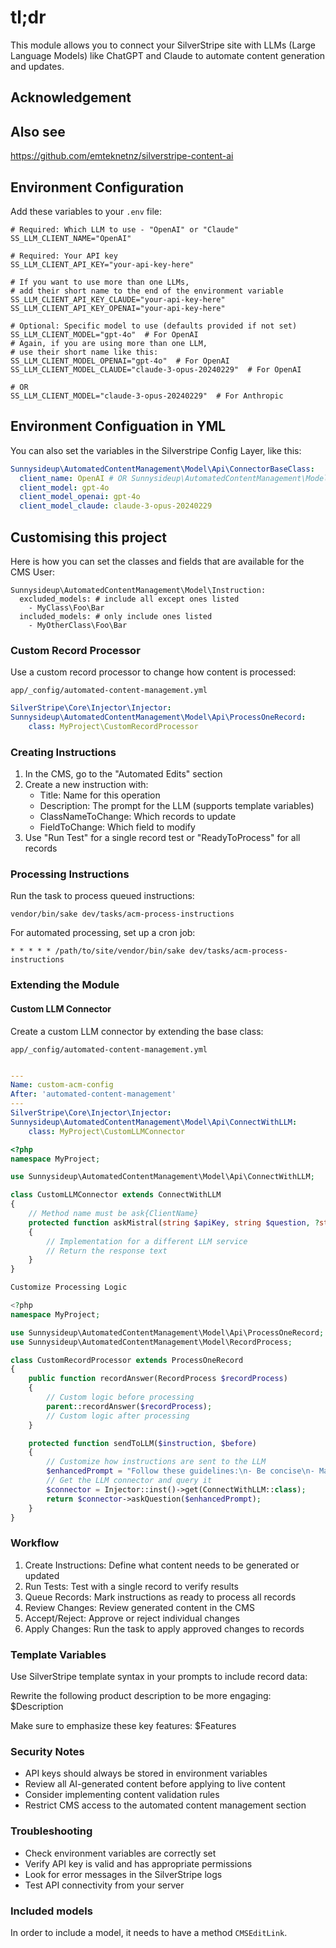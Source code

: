 # tl;dr

This module allows you to connect your SilverStripe site with LLMs (Large Language Models) like ChatGPT and Claude to automate content generation and updates.

## Acknowledgement


## Also see

https://github.com/emteknetnz/silverstripe-content-ai


## Environment Configuration

Add these variables to your `.env` file:

```shell
# Required: Which LLM to use - "OpenAI" or "Claude"
SS_LLM_CLIENT_NAME="OpenAI"

# Required: Your API key
SS_LLM_CLIENT_API_KEY="your-api-key-here"

# If you want to use more than one LLMs, 
# add their short name to the end of the environment variable
SS_LLM_CLIENT_API_KEY_CLAUDE="your-api-key-here"
SS_LLM_CLIENT_API_KEY_OPENAI="your-api-key-here"

# Optional: Specific model to use (defaults provided if not set)
SS_LLM_CLIENT_MODEL="gpt-4o"  # For OpenAI
# Again, if you are using more than one LLM, 
# use their short name like this:
SS_LLM_CLIENT_MODEL_OPENAI="gpt-4o"  # For OpenAI
SS_LLM_CLIENT_MODEL_CLAUDE="claude-3-opus-20240229"  # For OpenAI

# OR
SS_LLM_CLIENT_MODEL="claude-3-opus-20240229"  # For Anthropic
```

## Environment Configuation in YML

You can also set the variables in the Silverstripe Config Layer, like this:

```yml
Sunnysideup\AutomatedContentManagement\Model\Api\ConnectorBaseClass:
  client_name: OpenAI # OR Sunnysideup\AutomatedContentManagement\Model\Api\Connectors\OpenAIConnector
  client_model: gpt-4o
  client_model_openai: gpt-4o
  client_model_claude: claude-3-opus-20240229

```

## Customising this project

Here is how you can set the classes and fields that are available for the CMS User:

```
Sunnysideup\AutomatedContentManagement\Model\Instruction:
  excluded_models: # include all except ones listed
    - MyClass\Foo\Bar
  included_models: # only include ones listed
    - MyOtherClass\Foo\Bar

```

### Custom Record Processor

Use a custom record processor to change how content is processed:

`app/_config/automated-content-management.yml`

```yml
SilverStripe\Core\Injector\Injector:
Sunnysideup\AutomatedContentManagement\Model\Api\ProcessOneRecord:
    class: MyProject\CustomRecordProcessor
```

### Creating Instructions

1. In the CMS, go to the "Automated Edits" section
2. Create a new instruction with:
    - Title: Name for this operation
    - Description: The prompt for the LLM (supports template variables)
    - ClassNameToChange: Which records to update
    - FieldToChange: Which field to modify
3. Use "Run Test" for a single record test or "ReadyToProcess" for all records

### Processing Instructions

Run the task to process queued instructions:

`vendor/bin/sake dev/tasks/acm-process-instructions`

For automated processing, set up a cron job:

```shell
* * * * * /path/to/site/vendor/bin/sake dev/tasks/acm-process-instructions
```

### Extending the Module

#### Custom LLM Connector

Create a custom LLM connector by extending the base class:

`app/_config/automated-content-management.yml`

```yml

---
Name: custom-acm-config
After: 'automated-content-management'
---
SilverStripe\Core\Injector\Injector:
Sunnysideup\AutomatedContentManagement\Model\Api\ConnectWithLLM:
    class: MyProject\CustomLLMConnector
```

```php
<?php
namespace MyProject;

use Sunnysideup\AutomatedContentManagement\Model\Api\ConnectWithLLM;

class CustomLLMConnector extends ConnectWithLLM
{
    // Method name must be ask{ClientName}
    protected function askMistral(string $apiKey, string $question, ?string $model = null): string
    {
        // Implementation for a different LLM service
        // Return the response text
    }
}

Customize Processing Logic

<?php
namespace MyProject;

use Sunnysideup\AutomatedContentManagement\Model\Api\ProcessOneRecord;
use Sunnysideup\AutomatedContentManagement\Model\RecordProcess;

class CustomRecordProcessor extends ProcessOneRecord
{
    public function recordAnswer(RecordProcess $recordProcess)
    {
        // Custom logic before processing
        parent::recordAnswer($recordProcess);
        // Custom logic after processing
    }

    protected function sendToLLM($instruction, $before)
    {
        // Customize how instructions are sent to the LLM
        $enhancedPrompt = "Follow these guidelines:\n- Be concise\n- Maintain brand voice\n\n" . $instruction;
        // Get the LLM connector and query it
        $connector = Injector::inst()->get(ConnectWithLLM::class);
        return $connector->askQuestion($enhancedPrompt);
    }
}
```

### Workflow

1. Create Instructions: Define what content needs to be generated or updated
2. Run Tests: Test with a single record to verify results
3. Queue Records: Mark instructions as ready to process all records
4. Review Changes: Review generated content in the CMS
5. Accept/Reject: Approve or reject individual changes
6. Apply Changes: Run the task to apply approved changes to records

### Template Variables

Use SilverStripe template syntax in your prompts to include record data:

Rewrite the following product description to be more engaging:
$Description

Make sure to emphasize these key features: $Features

### Security Notes

- API keys should always be stored in environment variables
- Review all AI-generated content before applying to live content
- Consider implementing content validation rules
- Restrict CMS access to the automated content management section

### Troubleshooting

- Check environment variables are correctly set
- Verify API key is valid and has appropriate permissions
- Look for error messages in the SilverStripe logs
- Test API connectivity from your server

### Included models

In order to include a model, it needs to have a method `CMSEditLink`. 
